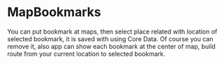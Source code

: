 # MapBookmarks
You can put bookmark at maps, then select place related with location of selected bookmark,  it is saved with using Core Data. Of course you can remove it, also app can show each bookmark at the center of map,  build route from your current location to selected bookmark. 

